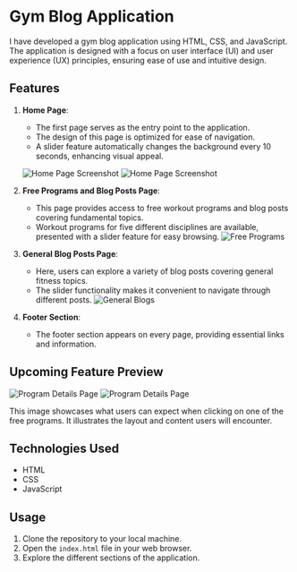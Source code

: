 # Gym Blog Application

I have developed a gym blog application using HTML, CSS, and JavaScript. The application is designed with a focus on user interface (UI) and user experience (UX) principles, ensuring ease of use and intuitive design.

## Features

1. **Home Page**:
   - The first page serves as the entry point to the application.
   - The design of this page is optimized for ease of navigation.
   - A slider feature automatically changes the background every 10 seconds, enhancing visual appeal.

   ![Home Page Screenshot](https://github.com/ahmetramazank/Gym/assets/109250080/629ce218-4574-49fa-a324-af05304d42f5)
   ![Home Page Screenshot](https://github.com/ahmetramazank/Gym/assets/109250080/dc289d63-e3b7-4c11-a9cc-5d53888b1974)

2. **Free Programs and Blog Posts Page**:
   - This page provides access to free workout programs and blog posts covering fundamental topics.
   - Workout programs for five different disciplines are available, presented with a slider feature for easy browsing.
   ![Free Programs](https://github.com/ahmetramazank/Gym/assets/109250080/7c94907d-4c7f-48f5-90cc-689ec1077718)

3. **General Blog Posts Page**:
   - Here, users can explore a variety of blog posts covering general fitness topics.
   - The slider functionality makes it convenient to navigate through different posts.
   ![General Blogs](https://github.com/ahmetramazank/Gym/assets/109250080/63f4e4c5-9666-40c6-ba92-6b975f484e84)

4. **Footer Section**:
   - The footer section appears on every page, providing essential links and information.

## Upcoming Feature Preview

![Program Details Page](https://github.com/ahmetramazank/Gym/assets/109250080/569daf52-b086-42a3-bc31-4a92da197661)
![Program Details Page](https://github.com/ahmetramazank/Gym/assets/109250080/4c660159-0fe6-41b9-a242-3ec3e20c0109)

This image showcases what users can expect when clicking on one of the free programs. It illustrates the layout and content users will encounter.

## Technologies Used

- HTML
- CSS
- JavaScript

## Usage

1. Clone the repository to your local machine.
2. Open the `index.html` file in your web browser.
3. Explore the different sections of the application.

